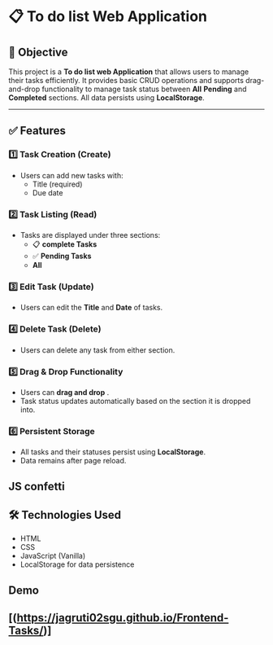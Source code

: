 # 📋 To do list Web Application

## 📌 Objective
This project is a **To do list web Application** that allows users to manage their tasks efficiently. It provides basic CRUD operations and supports drag-and-drop functionality to manage task status between **All** **Pending** and  **Completed** sections. All data persists using **LocalStorage**.

---

## ✅ Features

### 1️⃣ Task Creation (Create)
- Users can add new tasks with:
    - Title (required)
    - Due date

### 2️⃣ Task Listing (Read)
- Tasks are displayed under three sections:
    - 📋 **complete Tasks**
    - ✅ **Pending Tasks**
    -  **All**

### 3️⃣ Edit Task (Update)
- Users can edit the **Title** and **Date** of tasks.

### 4️⃣ Delete Task (Delete)
- Users can delete any task from either section.

### 5️⃣ Drag & Drop Functionality
- Users can **drag and drop** .
- Task status updates automatically based on the section it is dropped into.

### 6️⃣ Persistent Storage
- All tasks and their statuses persist using **LocalStorage**.
- Data remains after page reload.

## JS confetti

## 🛠️ Technologies Used
- HTML
- CSS
- JavaScript (Vanilla)
- LocalStorage for data persistence

## Demo
[(https://jagruti02sgu.github.io/Frontend-Tasks/)]
---
